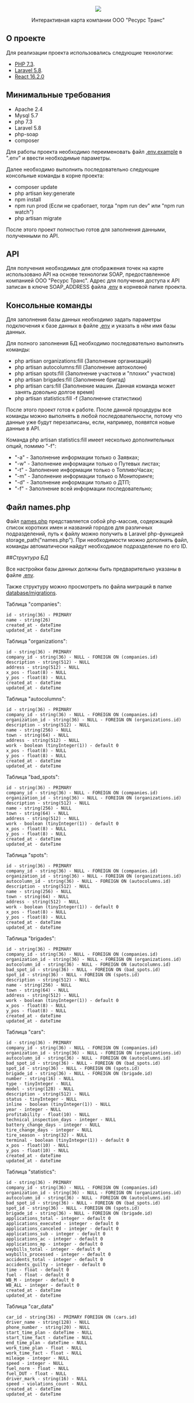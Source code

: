 <p align="center"><img src="http://130.255.78.128/images/logo.svg"></p>
<p align="center">Интерактивная карта компании ООО "Ресурс Транс"</p>

## О проекте

Для реализации проекта использовались следующие технологии:

- [PHP 7.3](https://www.php.net/releases/7_3_0.php).
- [Laravel 5.8](https://laravel.com/docs/5.8).
- [React 16.2.0](https://5abc31d8be40f1556f06c4be--reactjs.netlify.com)

## Минимальные требования

- Apache 2.4
- Mysql 5.7
- php 7.3
- Laravel 5.8
- php-soap
- composer

Для работы проекта необходимо переименовать файл [.env.example](.env.example) в ".env" и ввести необходимые параметры.

Далее необходимо выполнить последовательно следующие консольные команды в корне проекта:
- composer update
- php artisan key:generate
- npm install
- npm run prod (Если не сработает, тогда "npm run dev" или "npm run watch")
- php artisan migrate

После этого проект полностью готов для заполнения данными, полученными по API.

## API

Для получения необходимых для отображения точек на карте использовано API на основе технологии SOAP, предоставленное компанией ООО "Ресурс Транс". Адрес для получения доступа к API записан в ключе SOAP_ADDRESS файла [.env](.env) в корневой папке проекта. 


## Консольные команды

Для заполнения базы данных необходимо задать параметры подключения к базе данных в файле [.env](.env) и указать в нём имя базы данных.

Для полного заполнения БД необходимо последовательно выполнить команды:
- php artisan organizations:fill (Заполнение организаций)
- php artisan autocolumns:fill (Заполнение автоколонн)
- php artisan spots:fill (Заполнение участков и "плохих" участков)
- php artisan brigades:fill (Заполнение бригад)
- php artisan cars:fill (Заполнение машин. Данная команда может занять довольно долгое время)
- php artisan statistics:fill -f (Заполнение статистики)

После этого проект готов к работе. После данной процедуры все команды можно выполнять в любой последовательности, потому что данные уже будут перезаписаны, если, например, появятся новые данные в API.

Команда php artisan statistics:fill имеет несколько дополнительных опций, помимо "-f":
- "-a" - Заполнение информации только о Заявках;
- "-w" - Заполнение информации только о Путевых листах;
- "-t" - Заполнение информации только о ТопливоЧасах;
- "-m" - Заполнение информации только о Мониторинге;
- "-d" - Заполнение информации только о ДТП;
- "-f" - Заполнение всей информации последовательно;


## Файл names.php

Файл [names.php](storage/names.php) представляется собой php-массив, содержащий список коротких имен и названий городов для различных подразделений, путь к файлу можно получить в Laravel php-функцией storage_path("names.php").
При необходимости можно дополнять файл, команды автоматически найдут необходимое подразделение по его ID.

##*Структура БД*

Все настройки базы данных должны быть предварительно указаны в файле [.env](.env).

Также структуру можно просмотреть по файла миграций в папке [database/migrations](database/migrations).

Таблица "companies":
    
    id - string(36) - PRIMARY
    name - string(26)
    created_at - dateTime
    updated_at - dateTime
    
Таблица "organizations":
    
    id - string(36) - PRIMARY
    company_id - string(36) - NULL - FOREIGN ON (companies.id)
    description - string(512) - NULL
    address - string(512) - NULL
    x_pos - float(8) - NULL
    y_pos - float(8) - NULL
    created_at - dateTime
    updated_at - dateTime
    
Таблица "autocolumns":
        
    id - string(36) - PRIMARY
    company_id - string(36) - NULL - FOREIGN ON (companies.id)
    organization_id - string(36) - NULL - FOREIGN ON (organizations.id)
    description - string(512) - NULL
    name - string(256) - NULL
    town - string(64) - NULL
    address - string(512) - NULL
    work - boolean (tinyInteger(1)) - default 0
    x_pos - float(8) - NULL
    y_pos - float(8) - NULL
    created_at - dateTime
    updated_at - dateTime
    
Таблица "bad_spots":
        
    id - string(36) - PRIMARY
    company_id - string(36) - NULL - FOREIGN ON (companies.id)
    organization_id - string(36) - NULL - FOREIGN ON (organizations.id)
    description - string(512) - NULL
    name - string(256) - NULL
    town - string(64) - NULL
    address - string(512) - NULL
    work - boolean (tinyInteger(1)) - default 0
    x_pos - float(8) - NULL
    y_pos - float(8) - NULL
    created_at - dateTime
    updated_at - dateTime
    
Таблица "spots":
        
    id - string(36) - PRIMARY
    company_id - string(36) - NULL - FOREIGN ON (companies.id)
    organization_id - string(36) - NULL - FOREIGN ON (organizations.id)
    autocolumn_id - string(36) - NULL - FOREIGN ON (autocolumns.id)
    description - string(512) - NULL
    name - string(256) - NULL
    town - string(64) - NULL
    address - string(512) - NULL
    work - boolean (tinyInteger(1)) - default 0
    x_pos - float(8) - NULL
    y_pos - float(8) - NULL
    created_at - dateTime
    updated_at - dateTime
    
Таблица "brigades":
        
    id - string(36) - PRIMARY
    company_id - string(36) - NULL - FOREIGN ON (companies.id)
    organization_id - string(36) - NULL - FOREIGN ON (organizations.id)
    autocolumn_id - string(36) - NULL - FOREIGN ON (autocolumns.id)
    bad_spot_id - string(36) - NULL - FOREIGN ON (bad_spots.id)
    spot_id - string(36) - NULL - FOREIGN ON (spots.id)
    description - string(512) - NULL
    name - string(256) - NULL
    town - string(64) - NULL
    address - string(512) - NULL
    work - boolean (tinyInteger(1)) - default 0
    x_pos - float(8) - NULL
    y_pos - float(8) - NULL
    created_at - dateTime
    updated_at - dateTime
    
Таблица "cars":
        
    id - string(36) - PRIMARY
    company_id - string(36) - NULL - FOREIGN ON (companies.id)
    organization_id - string(36) - NULL - FOREIGN ON (organizations.id)
    autocolumn_id - string(36) - NULL - FOREIGN ON (autocolumns.id)
    bad_spot_id - string(36) - NULL - FOREIGN ON (bad_spots.id)
    spot_id - string(36) - NULL - FOREIGN ON (spots.id)
    brigade_id - string(36) - NULL - FOREIGN ON (brigade.id)
    number - string(16) - NULL
    type - tinyInteger - NULL
    model - string(128) - NULL
    description - string(512) - NULL
    status - tinyInteger - NULL
    inline - boolean (tinyInteger(1)) - NULL
    year - integer - NULL
    profitability - float(10) - NULL
    technical_inspection_days - integer - NULL
    battery_change_days - integer - NULL
    tire_change_days - integer - NULL
    tire_season - string(32) - NULL
    terminal - boolean (tinyInteger(1)) - default 0
    x_pos - float(10) - NULL
    y_pos - float(10) - NULL
    created_at - dateTime
    updated_at - dateTime
    
Таблица "statistics":
        
    id - string(36) - PRIMARY
    company_id - string(36) - NULL - FOREIGN ON (companies.id)
    organization_id - string(36) - NULL - FOREIGN ON (organizations.id)
    autocolumn_id - string(36) - NULL - FOREIGN ON (autocolumns.id)
    bad_spot_id - string(36) - NULL - FOREIGN ON (bad_spots.id)
    spot_id - string(36) - NULL - FOREIGN ON (spots.id)
    brigade_id - string(36) - NULL - FOREIGN ON (brigade.id)
    applications_total - integer - default 0
    applications_executed - integer - default 0
    applications_canceled - integer - default 0
    applications_sub - integer - default 0
    applications_ac - integer - default 0
    applications_mp - integer - default 0
    waybills_total - integer - default 0
    waybills_processed - integer - default 0
    accidents_total - integer - default 0
    accidents_guilty - integer - default 0
    time - float - default 0
    fuel - float - default 0
    WB_M - integer - default 0
    WB_ALL - integer - default 0
    created_at - dateTime
    updated_at - dateTime
    
Таблица "car_data"
    
    car_id - string(36) - PRIMARY FOREIGN ON (cars.id)
    driver_name - string(128) - NULL
    phone_number - string(20) - NULL
    start_time_plan - dateTime - NULL
    start_time_fact - dateTime - NULL
    end_time_plan - dateTime - NULL
    work_time_plan - float - NULL
    work_time_fact - float - NULL
    mileage - integer - NULL
    speed - integer - NULL
    fuel_norm - float - NULL
    fuel_DUT - float - NULL
    driver_mark - string(16) - NULL
    speed - violations_count - NULL
    created_at - dateTime
    updated_at - dateTime
